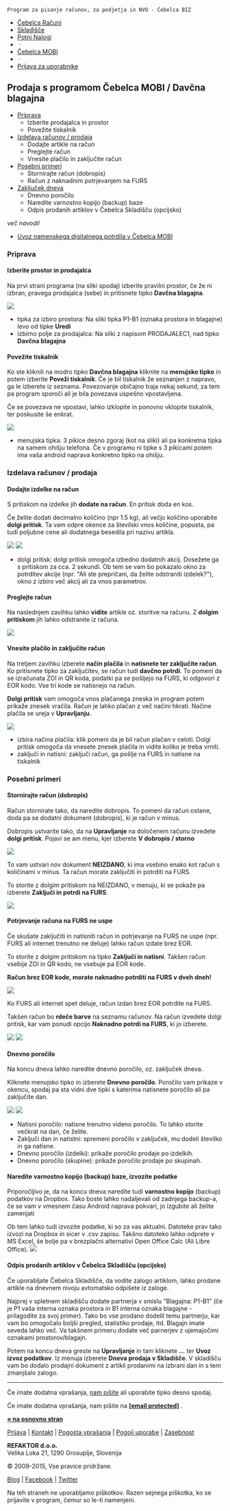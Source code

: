     Program za pisanje računov, za podjetja in NVO - Čebelca BIZ                        

*   [Čebelca Računi](/)
*   [Skladišče](/skladisce/)
*   [Potni Nalogi](/potni-nalogi/)
*    · 
*   [Čebelca MOBI](/mobi/)
*    · 
*   [Prijava za uporabnike](/manage/sign-in.html)

 

Prodaja s programom Čebelca MOBI / Davčna blagajna
--------------------------------------------------

  

*   [Priprava](#einv)
    *   Izberite prodajalca in prostor
    *   Povežite tiskalnik
*   [Izdelava računov / prodaja](#einv)
    *   Dodajte artikle na račun
    *   Preglejte račun
    *   Vnesite plačilo in zaključite račun
*   [Posebni primeri](#einv)
    *   Stornirajte račun (dobropis)
    *   Račun z naknadnim potrjevanjem na FURS
*   [Zaključek dneva](#einv)
    *   Dnevno poročilo
    *   Naredite varnostno kopijo (backup) baze
    *   Odpis prodanih artiklov v Čebelca Skladišču (opcijsko)

_več navodil_

*   [Uvoz namenskega digitalnega potrdila v Čebelca MOBI](https://www.cebelca.biz/pomoc-davcne-blagajne-mobi-potrdilo.html)

### Priprava

#### Izberite prostor in prodajalca

Na prvi strani programa (na sliki spodaj) izberite pravilni prostor, če že ni izbran, pravega prodajalca (sebe) in pritisnete tipko **Davčna blagajna**.

![](/public/img/help-mobi-prodaja/scr_mobi_front_page.png)

*   tipka za izbiro prostora: Na sliki tipka P1-B1 (oznaka prostora in blagajne) levo od tipke **Uredi**
*   izbirno polje za prodajalca: Na sliki z napisom PRODAJALEC1, nad tipko **Davčna blagajna**

#### Povežite tiskalnik

Ko ste kliknili na modro tipko **Davčna blagajna** kliknite na **menujsko tipko** in potem izberite **Poveži tiskalnik**. Če je bil tiskalnik že seznanjen z napravo, ga le izberete iz seznama. Povezovanje običajno traja nekaj sekund, za tem pa program sporoči ali je bila povezava uspešno vpostavljena.

Če se povezava ne vpostavi, lahko izklopite in ponovno vklopite tiskalnik, ter poskusite še enkrat.

![](/public/img/help-mobi-prodaja/scr_mobi_povezi_tiskalnik.png)

*   menujska tipka: 3 pikice desno zgoraj (kot na sliki) ali pa konkretna tipka na samem ohišju telefona. Če v programu ni tipke s 3 pikicami potem ima vaša android naprava konkretno tipko na ohišju.

### Izdelava računov / prodaja

#### Dodajte izdelke na račun

S pritiskom na izdelke jih **dodate na račun**. En pritisk doda en kos.

Če želite dodati decimalno količino (npr 1.5 kg), ali večjo količino uporabite **dolgi pritisk**. Ta vam odpre okence za številski vnos količine, popusta, pa tudi poljubne cene ali dodatnega besedila pri nazivu artikla.

![](/public/img/help-si/scr_mobi_shop.png) ![](/public/img/help-si/scr_mobi_shop_custom.png)

*   dolgi pritisk: dolgi pritisk omogoča izbedno dodatnih akcij. Dosežete ga s pritiskom za cca. 2 sekundi. Ob tem se vam bo pokazalo okno za potrditev akcije (npr. "Ali ste prepričani, da želite odstraniti izdelek?"), okno z izbiro več akcij ali za vnos parametrov.

#### Preglejte račun

Na naslednjem zavihku lahko **vidite** artikle oz. storitve na računu. Z **dolgim pritiskom** jih lahko odstranite iz računa.

![](/public/img/help-si/scr_mobi_cart.png)

#### Vnesite plačilo in zaključite račun

Na tretjem zavihku izberete **način plačila** in **natisnete ter zaključite račun**. Ko pritisnete tipko za zaključitev, se račun tudi **davčno potrdi**. To pomeni da se izračunata ZOI in QR koda, podatki pa se pošljejo na FURS, ki odgovori z EOR kodo. Vse tri kode se natisnejo na račun.

**Dolgi pritisk** vam omogoča vnos plačanega zneska in program potem prikaže znesek vračila. Račun je lahko plačan z več načini hkrati. Načine plačila se ureja v **Upravljanju**.

![](/public/img/help-si/scr_mobi_payment.png)

*   izbira načina plačila: klik pomeni da je bil račun plačan v celoti. Dolgi pritisk omogoča da vnesete znesek plačila in vidite koliko je treba vrniti.
*   zaključi in natisni: zaključi račun, ga pošlje na FURS in natisne na tiskalnik

### Posebni primeri

#### Stornirajte račun (dobropis)

Račun stornirate tako, da naredite dobropis. To pomeni da račun ostane, doda pa se dodatni dokument (dobropis), ki je račun v minus.

Dobropis ustvarite tako, da na **Upravljanje** na določenem računu izvedete **dolgi pritisk**. Pojavi se am menu, kjer izberete **V dobropis / storno**

![](/public/img/help-mobi-prodaja/scr_mobi_v_dobropis_storno.png)

To vam ustvari nov dokument **NEIZDANO**, ki ima vsebino enako kot račun s količinami v minus. Ta račun morate zaključiti in potrditi na FURS.

To storite z dolgim pritiskom na NEIZDANO, v menuju, ki se pokaže pa izberete **Zaključi in potrdi na FURS**.

![](/public/img/help-mobi-prodaja/scr_mobi_potrdi_zakljuci_dobropis.png)

#### Potrjevanje računa na FURS ne uspe

Če skušate zaključiti in natisniti račun in potrjevanje na FURS ne uspe (npr. FURS ali internet trenutno ne deluje) lahko račun izdate brez EOR.

To storite z dolgim pritiskom na tipko **Zaključi in natisni**. Takšen račun vsebije ZOI in QR kodo, ne vsebuje pa EOR kode.

**Račun brez EOR kode, morate naknadno potrditi na FURS v dveh dneh!**

![](/public/img/help-mobi-prodaja/scr_mobi_izdaj_brez_EOR.png)

Ko FURS ali internet spet deluje, račun izdan brez EOR potrdite na FURS.

Takšen račun bo **rdeče barve** na seznamu računov. Na račun izvedete dolgi pritisk, kar vam ponudi opcijo **Naknadno potrdi na FURS**, ki jo izberete.

![](/public/img/help-mobi-prodaja/scr_mobi_racun_nepotrjen.png) ![](/public/img/help-mobi-prodaja/scr_mobi_naknadno_potrdi_na_furs.png)

#### Dnevno poročilo

Na koncu dneva lahko naredite dnevno poročilo, oz. zaključek dneva.

Kliknete menujsko tipko in izberete **Dnevno poročilo**. Poročilo vam prikaze v okencu, spodaj pa sta vidni dve tipki s katerima natisnete poročilo ali pa zaključite dan.

![](/public/img/help-mobi-prodaja/scr_mobi_dnevno_poročilo.png) ![](/public/img/help-mobi-prodaja/scr_mobi_dnevno_porocilo_2.png)

*   Natisni poročilo: natisne trenutno videno poročilo. To lahko storite večkrat na dan, če želite.
*   Zaključi dan in natistni: spremeni poročilo v zaključek, mu dodeli številko in ga natisne.
*   Dnevno poročilo (izdelki): prikaže poročilo prodaje po izdelkih.
*   Dnevno poročilo (skupine): prikaže poročilo prodaje po skupinah.

#### Naredite varnostno kopijo (backup) baze, izvozite podatke

Priporočljivo je, da na koncu dneva naredite tudi **varnostno kopijo** (backup) podatkov na Dropbox. Tako boste lahko nadaljevali od zadnjega backup-a, če se vam v vmesnem času Android naprava pokvari, jo izgubite ali želite zamenjati

Ob tem lahko tudi izvozite podatke, ki so za vas aktualni. Datoteke prav tako izvozi na Dropbox in sicer v .csv zapisu. Takšno datoteko lahko odprete v MS Excel, še bolje pa v brezplačni alternativi Open Office Calc (Ali Libre Office). ![](/public/img/help-mobi-prodaja/scr_mobi_backup_na_dropbox.png)

#### Odpis prodanih artiklov v Čebelca Skladišču (opcijsko)

Če uporabljate Čebelca Skladišče, da vodite zalogo artiklom, lahko prodane artikle na dnevnem nivoju avtomatsko odpišete iz zaloge.

Najprej v spletnem skladišču dodate partnerja v smislu "Blagajna: P1-B1" (če je P1 vaša interna oznaka prostora in B1 interna oznaka blagajne - prilagodite za svoj primer). Tako bo vse prodano dodelil temu partnerju, kar vam bo omogočalo boljši pregled, statistiko prodaje, itd. Blagajn imate seveda lahko več. Va takšnem primeru dodate več parnerjev z ujemajočimi oznakami prostorov/blagajn.

Potem na koncu dneva greste na **Upravljanje** in tam kliknete **...** ter **Uvoz izvoz podatkov**. Iz menuja izberete **Dneva prodaja v Skladišče**. V skladišču vam bo dodalo prodajni dokument z artikli prodanimi na izbrani dan in s tem zmanjšalo zalogo.

  

* * *

Če imate dodatna vprašanja, [nam pišite](contact-si.html) ali uporabite tipko desno spodaj.

Če imate dodatna vprašanja, nam pišite na **[\[email protected\]](/cdn-cgi/l/email-protection)** .

  

  

[**« na osnovno stran**](/)

[Prijava](/manage/sign-in.html) | [Kontakt](/contact-si.html) | [Pogosta vprašanja](/faq-si.html) | [Pogoji uporabe](/tos-si.html) | [Zasebnost](/tos-si.html#priv)

**REFAKTOR d.o.o.**  
Velika Loka 21, 1290 Grosuplje, Slovenija  
  
© 2009-2015, Vse pravice pridržane.

[Blog](https://cebelca-biz.blogspot.com/) | [Facebook](https://www.facebook.com/cebelcabiz/) | [Twitter](https://twitter.com/cebelcabiz)

Na teh straneh ne uporabljamo piškotkov. Razen sejnega piškotka, ko se prijavite v program, čemur so le-ti namenjeni.

